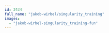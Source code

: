 ```yaml
---
id: 2434
full_name: "jakob-wirbel/singularity_training"
images: 
  - "jakob-wirbel-singularity_training-fun"
---
```

